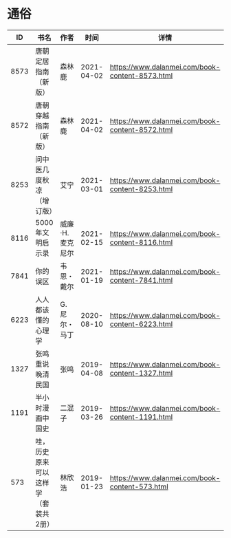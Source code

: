 # 通俗

| ID | 书名 | 作者 | 时间 | 详情 | 下载页面 | EPUB下载链接 | MOBI下载链接 | AZW3下载链接 |
| --- | --- | --- | --- | --- | --- | --- | --- | --- |
| 8573 | 唐朝定居指南（新版） | 森林鹿 | 2021-04-02 | https://www.dalanmei.com/book-content-8573.html | https://www.dalanmei.com/download-book-8573.html | http://ct.dalanmei.com/f/31084289-571711264-2a1219 | http://ct.dalanmei.com/f/31084289-572114795-dcb0c8 | http://ct.dalanmei.com/f/31084289-572134058-2abb8b |
| 8572 | 唐朝穿越指南（新版） | 森林鹿 | 2021-04-02 | https://www.dalanmei.com/book-content-8572.html | https://www.dalanmei.com/download-book-8572.html | http://ct.dalanmei.com/f/31084289-571711262-344386 | http://ct.dalanmei.com/f/31084289-572114798-74e14b | http://ct.dalanmei.com/f/31084289-572134072-1df069 |
| 8253 | 问中医几度秋凉（增订版） | 艾宁 | 2021-03-01 | https://www.dalanmei.com/book-content-8253.html | https://www.dalanmei.com/download-book-8253.html | http://ct.dalanmei.com/f/31084289-571706575-d12dce | http://ct.dalanmei.com/f/31084289-572115566-f085c4 | http://ct.dalanmei.com/f/31084289-572138535-d09643 |
| 8116 | 5000年文明启示录 | 威廉·H.麦克尼尔 | 2021-02-15 | https://www.dalanmei.com/book-content-8116.html | https://www.dalanmei.com/download-book-8116.html | http://ct.dalanmei.com/f/31084289-571683877-c3ee52 | http://ct.dalanmei.com/f/31084289-572115981-ca19c0 | http://ct.dalanmei.com/f/31084289-572154073-20b77b |
| 7841 | 你的误区 | 韦恩・戴尔 | 2021-01-19 | https://www.dalanmei.com/book-content-7841.html | https://www.dalanmei.com/download-book-7841.html | http://ct.dalanmei.com/f/31084289-571654442-49b227 | http://ct.dalanmei.com/f/31084289-572117316-a36b35 | http://ct.dalanmei.com/f/31084289-572179684-482ec7 |
| 6223 | 人人都该懂的心理学 | G. 尼尔・马丁 | 2020-08-10 | https://www.dalanmei.com/book-content-6223.html | https://www.dalanmei.com/download-book-6223.html | http://ct.dalanmei.com/f/31084289-571557279-cb6cd2 | http://ct.dalanmei.com/f/31084289-571914826-b7199c | http://ct.dalanmei.com/f/31084289-572203733-314d1c |
| 1327 | 张鸣重说晚清民国 | 张鸣 | 2019-04-08 | https://www.dalanmei.com/book-content-1327.html | https://www.dalanmei.com/download-book-1327.html | http://ct.dalanmei.com/f/31084289-571424234-6ef114 | http://ct.dalanmei.com/f/31084289-571782754-b285bf | http://ct.dalanmei.com/f/31084289-571883859-a07419 |
| 1191 | 半小时漫画中国史 | 二混子 | 2019-03-26 | https://www.dalanmei.com/book-content-1191.html | https://www.dalanmei.com/download-book-1191.html | http://ct.dalanmei.com/f/31084289-571433326-3a93b5 | http://ct.dalanmei.com/f/31084289-571784124-4c1788 | http://ct.dalanmei.com/f/31084289-571884827-dcba3d |
| 573 | 哇，历史原来可以这样学（套装共2册） | 林欣浩 | 2019-01-23 | https://www.dalanmei.com/book-content-573.html | https://www.dalanmei.com/download-book-573.html | http://ct.dalanmei.com/f/31084289-571453471-985850 | http://ct.dalanmei.com/f/31084289-571787131-6da9d4 | http://ct.dalanmei.com/f/31084289-571886472-a6a39f |
